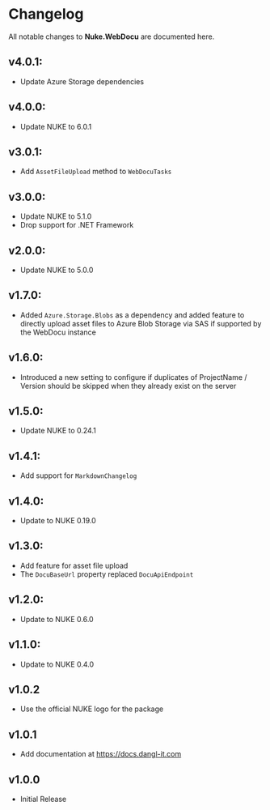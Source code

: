 # Changelog

All notable changes to **Nuke.WebDocu** are documented here.

## v4.0.1:
- Update Azure Storage dependencies

## v4.0.0:
- Update NUKE to 6.0.1

## v3.0.1:
- Add `AssetFileUpload` method to `WebDocuTasks`

## v3.0.0:
- Update NUKE to 5.1.0
- Drop support for .NET Framework

## v2.0.0:
- Update NUKE to 5.0.0

## v1.7.0:
- Added `Azure.Storage.Blobs` as a dependency and added feature to directly upload asset files to Azure Blob Storage via SAS if supported by the WebDocu instance

## v1.6.0:
- Introduced a new setting to configure if duplicates of ProjectName / Version should be skipped when they already exist on the server

## v1.5.0:
- Update NUKE to 0.24.1

## v1.4.1:
- Add support for `MarkdownChangelog`

## v1.4.0:
- Update to NUKE 0.19.0

## v1.3.0:
- Add feature for asset file upload
- The `DocuBaseUrl` property replaced `DocuApiEndpoint`

## v1.2.0:
- Update to NUKE 0.6.0

## v1.1.0:
- Update to NUKE 0.4.0

## v1.0.2
- Use the official NUKE logo for the package

## v1.0.1
- Add documentation at https://docs.dangl-it.com

## v1.0.0
- Initial Release
